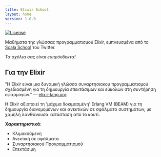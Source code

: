 ```yaml
---
title: Elixir School
layout: home
version: 1.0.0
---
```


[![License](//img.shields.io/badge/license-MIT-brightgreen.svg)](http://opensource.org/licenses/MIT)

Μαθήματα της γλώσσας προγραμματισμού Elixir, εμπνευσμένα από το [Scala School](http://twitter.github.io/scala_school/) του Twitter.

_Τα σχόλια σας είναι ευπρόσδεκτα!_

## Για την Elixir

"Η Elixir είναι μια δυναμική γλώσσα συναρτησιακού προγραμματισμού σχεδιασμένη για τη δημιουργία επεκτάσιμων και εύκολων στη συντήρηση εφαρμογών." — [elixir-lang.org](http://elixir-lang.org/)

Η Elixir αξιοποιεί τη 'μάχιμα δοκιμασμένη' Erlang VM (BEAM) για τη δημιουργία διανεμομένων και ανεκτικών σε σφάλματα συστημάτων, με χαμηλή λανθάνουσα κατάσταση από το κουτί.

__Χαρακτηριστικά__:

+ Κλιμακούμενη
+ Ανεκτική σε σφάλματα
+ Συναρτησιακού Προγραμματισμού
+ Επεκτάσιμη
